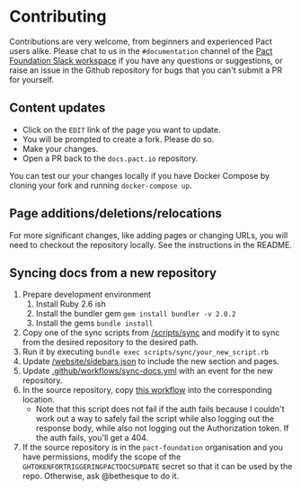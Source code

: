 # Contributing

Contributions are very welcome, from beginners and experienced Pact users alike. Please chat to us in the `#documentation` channel of the [Pact Foundation Slack workspace](https://slack.pact.io) if you have any questions or suggestions, or raise an issue in the Github repository for bugs that you can't submit a PR for yourself.

## Content updates

* Click on the `EDIT` link of the page you want to update.
* You will be prompted to create a fork. Please do so.
* Make your changes.
* Open a PR back to the `docs.pact.io` repository.

You can test our your changes locally if you have Docker Compose by cloning your fork and running `docker-compose up`.

## Page additions/deletions/relocations

For more significant changes, like adding pages or changing URLs, you will need to checkout the repository locally. See the instructions in the README.

## Syncing docs from a new repository

1. Prepare development environment
    1. Install Ruby 2.6 ish
    1. Install the bundler gem `gem install bundler -v 2.0.2`
    1. Install the gems `bundle install`
1. Copy one of the sync scripts from [/scripts/sync](/scripts/sync) and modify it to sync from the desired repository to the desired path.
1. Run it by executing `bundle exec scripts/sync/your_new_script.rb`
1. Update [/website/sidebars.json](/website/sidebars.json) to include the new section and pages.
1. Update [.github/workflows/sync-docs.yml](.github/workflows/sync-docs.yml) with an event for the new repository.
1. In the source repository, copy [this workflow]((https://github.com/pact-foundation/pact-js/blob/master/.github/workflows/trigger_pact_docs_update.yml)) into the corresponding location.
    * Note that this script does not fail if the auth fails because I couldn't work out a way to safely fail the script while also logging out the response body, while also not logging out the Authorization token. If the auth fails, you'll get a 404.
1. If the source repository is in the `pact-foundation` organisation and you have permissions, modify the scope of the `GHTOKENFORTRIGGERINGPACTDOCSUPDATE` secret so that it can be used by the repo. Otherwise, ask @bethesque to do it.
